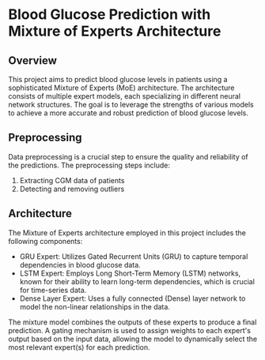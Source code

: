 # Blood Glucose Prediction with Mixture of Experts Architecture

## Overview
This project aims to predict blood glucose levels in patients using a sophisticated Mixture of Experts (MoE) architecture. The architecture consists of multiple expert models, each specializing in different neural network structures. The goal is to leverage the strengths of various models to achieve a more accurate and robust prediction of blood glucose levels.

## Preprocessing
Data preprocessing is a crucial step to ensure the quality and reliability of the predictions. The preprocessing steps include:
1. Extracting CGM data of patients
2. Detecting and removing outliers 
## Architecture
The Mixture of Experts architecture employed in this project includes the following components:

* GRU Expert: Utilizes Gated Recurrent Units (GRU) to capture temporal dependencies in blood glucose data.
* LSTM Expert: Employs Long Short-Term Memory (LSTM) networks, known for their ability to learn long-term dependencies, which is crucial for time-series data.
* Dense Layer Expert: Uses a fully connected (Dense) layer network to model the non-linear relationships in the data.

The mixture model combines the outputs of these experts to produce a final prediction. A gating mechanism is used to assign weights to each expert's output based on the input data, allowing the model to dynamically select the most relevant expert(s) for each prediction.
